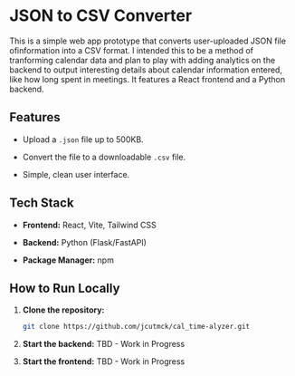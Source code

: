 # JSON to CSV Converter

This is a simple web app prototype that converts user-uploaded JSON file ofinformation into a CSV format. I intended this to be a method of tranforming calendar data and plan to play with adding analytics on the backend to output interesting details about calendar information entered, like how long spent in meetings. It features a React frontend and a Python backend.

## Features

- Upload a `.json` file up to 500KB.

- Convert the file to a downloadable `.csv` file.

- Simple, clean user interface.

## Tech Stack

- **Frontend:** React, Vite, Tailwind CSS

- **Backend:** Python (Flask/FastAPI)

- **Package Manager:** npm

## How to Run Locally

1. **Clone the repository:**

    ```bash
    git clone https://github.com/jcutmck/cal_time-alyzer.git
    ```

2. **Start the backend:**
TBD - Work in Progress

3. **Start the frontend:**
TBD - Work in Progress
